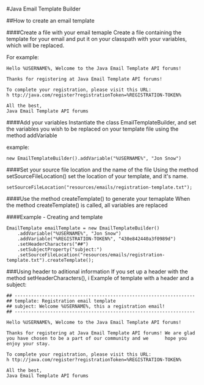 #Java Email Template Builder

##How to create an email template

####Create a file with your email temaple
Create a file containing the template for your email and put it on your classpath with your variables, which will be replaced.

For example:

	Hello %USERNAME%, Welcome to the Java Email Template API forums!

	Thanks for registering at Java Email Template API forums!

	To complete your registration, please visit this URL:
	h ttp://java.com/register?registrationToken=%REGISTRATION-TOKEN%

	All the best,
	Java Email Template API forums

####Add your variables
Instantiate the class EmailTemplateBuilder, and set the variables you wish to be replaced on your template file using the method addVariable

example:

 	new EmailTemplateBuilder().addVariable("%USERNAME%", "Jon Snow")
 	

####Set your source file location and the name of the file
Using the method setSourceFileLocation() set the location of your template, and it's name.

	setSourceFileLocation("resources/emails/registration-template.txt");


####Use the method createTemplate() to generate your temaplate
When the method createTemplate() is called, all variables are replaced

####Example - Creating and template

	EmailTemplate emailTemplate = new EmailTemplateBuilder()
		.addVariable("%USERNAME%", "Jon Snow")
		.addVariable("%REGISTRATION-TOKEN%", "430e842440a3f0989d")
		.setHeaderCharacters("##")
		.setSubjectProperty("subject:")
		.setSourceFileLocation("resources/emails/registration-template.txt").createTemplate();

###Using header to aditional information
If you set up a header with the method setHeaderCharacters(), i
Example of template with a header and a subject:

	## ------------------------------------------------------------------
	## template: Registration email template
	## subject: Welcome %USERNAME%, this a registration email!
	## ------------------------------------------------------------------

	Hello %USERNAME%, Welcome to the Java Email Template API forums!

	Thanks for registering at Java Email Template API forums! We are glad you have chosen to be a part of our community and we 		hope you enjoy your stay.

	To complete your registration, please visit this URL:
	h ttp://java.com/register?registrationToken=%REGISTRATION-TOKEN%

	All the best,
	Java Email Template API forums



